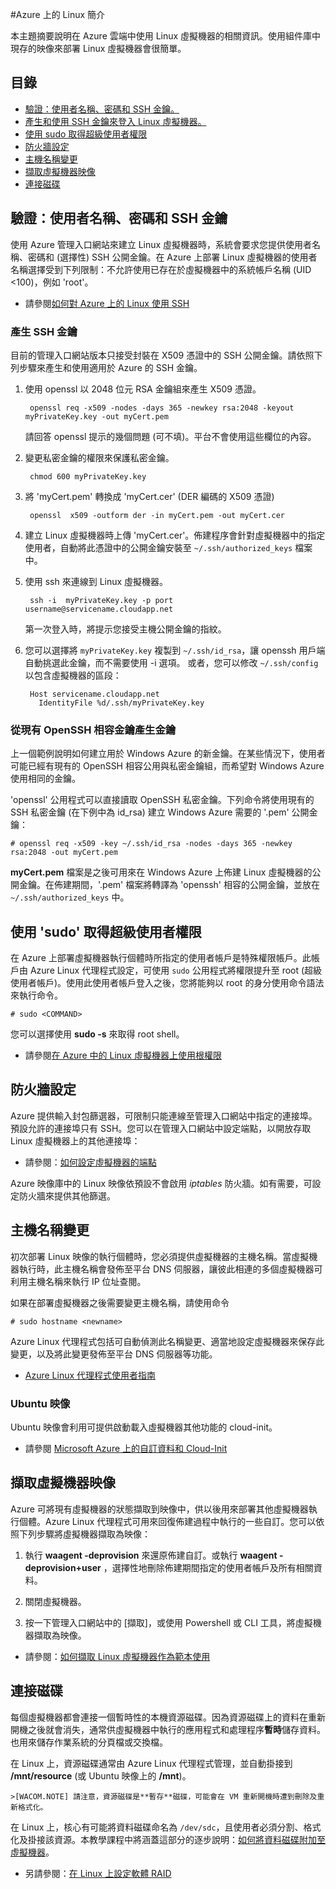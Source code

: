 ﻿<properties urlDisplayName="Intro to Linux" pageTitle="Azure 上的 Linux 簡介 - Azure 教學課程" metaKeywords="Azure Linux vm, Linux vm" description="Learn about using Linux virtual machines on Azure." metaCanonical="" services="virtual-machines" documentationCenter="Python" title="Introduction to Linux on Azure" authors="szark" solutions="" manager="timlt" editor="" />

<tags ms.service="virtual-machines" ms.workload="infrastructure-services" ms.tgt_pltfrm="vm-linux" ms.devlang="na" ms.topic="article" ms.date="09/13/2014" ms.author="szark" />





#Azure 上的 Linux 簡介

本主題摘要說明在 Azure 雲端中使用 Linux 虛擬機器的相關資訊。使用組件庫中現存的映像來部署 Linux 虛擬機器會很簡單。 

## 目錄 ##

* [驗證：使用者名稱、密碼和 SSH 金鑰。](#authentication)
* [產生和使用 SSH 金鑰來登入 Linux 虛擬機器。](#keygeneration)
* [使用 sudo 取得超級使用者權限](#superuserprivileges)
* [防火牆設定](#firewallconfiguration)
* [主機名稱變更](#hostnamechanges)
* [擷取虛擬機器映像](#virtualmachine)
* [連接磁碟](#attachingdisks)

## <a id="authentication"></a>驗證：使用者名稱、密碼和 SSH 金鑰

使用 Azure 管理入口網站來建立 Linux 虛擬機器時，系統會要求您提供使用者名稱、密碼和 (選擇性) SSH 公開金鑰。在 Azure 上部署 Linux 虛擬機器的使用者名稱選擇受到下列限制：不允許使用已存在於虛擬機器中的系統帳戶名稱 (UID <100)，例如 'root'。

 - 請參閱[如何對 Azure 上的 Linux 使用 SSH](../linux-use-ssh-key/)


### <a id="keygeneration"></a>產生 SSH 金鑰

目前的管理入口網站版本只接受封裝在 X509 憑證中的 SSH 公開金鑰。請依照下列步驟來產生和使用適用於 Azure 的 SSH 金鑰。

1. 使用 openssl 以 2048 位元 RSA 金鑰組來產生 X509 憑證。
		
		openssl req -x509 -nodes -days 365 -newkey rsa:2048 -keyout myPrivateKey.key -out myCert.pem

	請回答 openssl 提示的幾個問題 (可不填)。平台不會使用這些欄位的內容。

2. 變更私密金鑰的權限來保護私密金鑰。

		chmod 600 myPrivateKey.key

3. 將 'myCert.pem' 轉換成 'myCert.cer' (DER 編碼的 X509 憑證)

		openssl  x509 -outform der -in myCert.pem -out myCert.cer

4. 建立 Linux 虛擬機器時上傳 'myCert.cer'。佈建程序會針對虛擬機器中的指定使用者，自動將此憑證中的公開金鑰安裝至 `~/.ssh/authorized_keys` 檔案中。

5. 使用 ssh 來連線到 Linux 虛擬機器。

		ssh -i  myPrivateKey.key -p port  username@servicename.cloudapp.net

	第一次登入時，將提示您接受主機公開金鑰的指紋。

6. 您可以選擇將 `myPrivateKey.key` 複製到 `~/.ssh/id_rsa`，讓 openssh 用戶端自動挑選此金鑰，而不需要使用 -i 選項。
   或者，您可以修改 `~/.ssh/config` 以包含虛擬機器的區段：

        Host servicename.cloudapp.net
          IdentityFile %d/.ssh/myPrivateKey.key


### 從現有 OpenSSH 相容金鑰產生金鑰
上一個範例說明如何建立用於 Windows Azure 的新金鑰。在某些情況下，使用者可能已經有現有的 OpenSSH 相容公用與私密金鑰組，而希望對 Windows Azure 使用相同的金鑰。

'openssl' 公用程式可以直接讀取 OpenSSH 私密金鑰。下列命令將使用現有的 SSH 私密金鑰 (在下例中為 id_rsa) 建立 Windows Azure 需要的 '.pem' 公開金鑰：

	# openssl req -x509 -key ~/.ssh/id_rsa -nodes -days 365 -newkey rsa:2048 -out myCert.pem

**myCert.pem** 檔案是之後可用來在 Windows Azure 上佈建 Linux 虛擬機器的公開金鑰。在佈建期間，'.pem' 檔案將轉譯為 'openssh' 相容的公開金鑰，並放在 `~/.ssh/authorized_keys` 中。


## <a id="superuserprivileges"></a>使用 'sudo' 取得超級使用者權限

在 Azure 上部署虛擬機器執行個體時所指定的使用者帳戶是特殊權限帳戶。此帳戶由 Azure Linux 代理程式設定，可使用 `sudo` 公用程式將權限提升至 root (超級使用者帳戶)。使用此使用者帳戶登入之後，您將能夠以 root 的身分使用命令語法來執行命令。

	# sudo <COMMAND>

您可以選擇使用 **sudo -s** 來取得 root shell。

- 請參閱[在 Azure 中的 Linux 虛擬機器上使用根權限](../virtual-machines-linux-use-root-privileges/)


## <a id="firewallconfiguration"></a>防火牆設定

Azure 提供輸入封包篩選器，可限制只能連線至管理入口網站中指定的連接埠。預設允許的連接埠只有 SSH。您可以在管理入口網站中設定端點，以開放存取 Linux 虛擬機器上的其他連接埠：

 - 請參閱：[如何設定虛擬機器的端點](../virtual-machines-set-up-endpoints/)

Azure 映像庫中的 Linux 映像依預設不會啟用 *iptables* 防火牆。如有需要，可設定防火牆來提供其他篩選。


## <a id="hostnamechanges"></a>主機名稱變更

初次部署 Linux 映像的執行個體時，您必須提供虛擬機器的主機名稱。當虛擬機器執行時，此主機名稱會發佈至平台 DNS 伺服器，讓彼此相連的多個虛擬機器可利用主機名稱來執行 IP 位址查閱。

如果在部署虛擬機器之後需要變更主機名稱，請使用命令

	# sudo hostname <newname>

Azure Linux 代理程式包括可自動偵測此名稱變更、適當地設定虛擬機器來保存此變更，以及將此變更發佈至平台 DNS 伺服器等功能。

 - [Azure Linux 代理程式使用者指南](../virtual-machines-linux-agent-user-guide/)

### Ubuntu 映像
Ubuntu 映像會利用可提供啟動載入虛擬機器其他功能的 cloud-init。

 - 請參閱 [Microsoft Azure 上的自訂資料和 Cloud-Init](http://azure.microsoft.com/blog/2014/04/21/custom-data-and-cloud-init-on-windows-azure/)


## <a id="virtualmachine"></a>擷取虛擬機器映像

Azure 可將現有虛擬機器的狀態擷取到映像中，供以後用來部署其他虛擬機器執行個體。Azure Linux 代理程式可用來回復佈建過程中執行的一些自訂。您可以依照下列步驟將虛擬機器擷取為映像：

1. 執行 **waagent -deprovision** 來還原佈建自訂。或執行 **waagent -deprovision+user** ，選擇性地刪除佈建期間指定的使用者帳戶及所有相關資料。

2. 關閉虛擬機器。

3. 按一下管理入口網站中的 [擷取]，或使用 Powershell 或 CLI 工具，將虛擬機器擷取為映像。

 - 請參閱：[如何擷取 Linux 虛擬機器作為範本使用](../virtual-machines-linux-capture-image/)


## <a id="attachingdisks"></a>連接磁碟

每個虛擬機器都會連接一個暫時性的本機資源磁碟。因為資源磁碟上的資料在重新開機之後就會消失，通常供虛擬機器中執行的應用程式和處理程序**暫時**儲存資料。也用來儲存作業系統的分頁檔或交換檔。

在 Linux 上，資源磁碟通常由 Azure Linux 代理程式管理，並自動掛接到 **/mnt/resource** (或 Ubuntu 映像上的 **/mnt**)。

	>[WACOM.NOTE] 請注意，資源磁碟是**暫存**磁碟，可能會在 VM 重新開機時遭到刪除及重新格式化。

在 Linux 上，核心有可能將資料磁碟命名為 `/dev/sdc`，且使用者必須分割、格式化及掛接該資源。本教學課程中將涵蓋這部分的逐步說明：[如何將資料磁碟附加至虛擬機器](../virtual-machines-linux-how-to-attach-disk/)。

 - 另請參閱：[在 Linux 上設定軟體 RAID](../virtual-machines-linux-configure-raid/)


<!--HONumber=35_1-->
